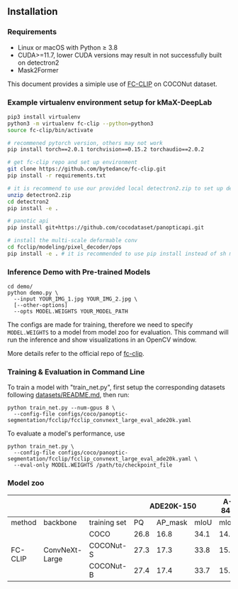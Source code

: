 ## Installation

### Requirements
- Linux or macOS with Python ≥ 3.8
- CUDA>=11.7, lower CUDA versions may result in not successfully built on detectron2
- Mask2Former

This document provides a simiple use of [FC-CLIP](https://github.com/bytedance/fc-clip) on COCONut dataset.

### Example virtualenv environment setup for kMaX-DeepLab
```bash
pip3 install virtualenv
python3 -m virtualenv fc-clip --python=python3
source fc-clip/bin/activate

# recommened pytorch version, others may not work
pip install torch==2.0.1 torchvision==0.15.2 torchaudio==2.0.2

# get fc-clip repo and set up environment
git clone https://github.com/bytedance/fc-clip.git
pip install -r requirements.txt

# it is recommend to use our provided local detectron2.zip to set up detectron2
unzip detectron2.zip
cd detectron2
pip install -e .

# panotic api
pip install git+https://github.com/cocodataset/panopticapi.git

# install the multi-scale deformable conv
cd fcclip/modeling/pixel_decoder/ops
pip install -e . # it is recommended to use pip install instead of sh make.sh which does not work any more.

```

### Inference Demo with Pre-trained Models

```
cd demo/
python demo.py \
  --input YOUR_IMG_1.jpg YOUR_IMG_2.jpg \
  [--other-options]
  --opts MODEL.WEIGHTS YOUR_MODEL_PATH
```
The configs are made for training, therefore we need to specify `MODEL.WEIGHTS` to a model from model zoo for evaluation.
This command will run the inference and show visualizations in an OpenCV window.

More details refer to the official repo of [fc-clip](https://github.com/bytedance/fc-clip.git).


### Training & Evaluation in Command Line

To train a model with "train_net.py", first
setup the corresponding datasets following
[datasets/README.md](https://github.com/bytedance/fc-clip/blob/main/datasets/README.md),
then run:
```
python train_net.py --num-gpus 8 \
  --config-file configs/coco/panoptic-segmentation/fcclip/fcclip_convnext_large_eval_ade20k.yaml
```


To evaluate a model's performance, use
```
python train_net.py \
  --config-file configs/coco/panoptic-segmentation/fcclip/fcclip_convnext_large_eval_ade20k.yaml \
  --eval-only MODEL.WEIGHTS /path/to/checkpoint_file
```

### Model zoo

<table>
<thead>
  <tr>
    <th></th>
    <th></th>
    <th></th>
    <th colspan="3">ADE20K-150</th>
    <th>A-847</th>
    <th>PC-459</th>
    <th>PC-59</th>
    <th>PAS-21</th>
    <th></th>
  </tr>
</thead>
<tbody>
  <tr>
    <td>method</td>
    <td>backbone</td>
    <td>training set</td>
    <td>PQ</td>
    <td>AP_mask</td>
    <td>mIoU</td>
    <td>mIoU</td>
    <td>mIoU</td>
    <td>mIoU</td>
    <td>mIoU</td>
    <td>model</td>
  </tr>
  <tr>
    <td rowspan="3">FC-CLIP</td>
    <td rowspan="3">ConvNeXt-Large</td>
    <td>COCO</td>
    <td>26.8</td>
    <td>16.8</td>
    <td>34.1</td>
    <td>14.8</td>
    <td>18.2</td>
    <td>58.4</td>
    <td>81.8</td>
   <td><a href="https://drive.google.com/file/d/1-91PIns86vyNaL3CzMmDD39zKGnPMtvj/view" target="_blank" rel="noopener noreferrer">download</a></td>
  </tr>
  <tr>
    <td>COCONut-S</td>
    <td>27.3</td>
    <td>17.3</td>
    <td>33.8</td>
    <td>15.3</td>
    <td>20.4</td>
    <td>57.5</td>
    <td>82.1</td>
    <td><a href="https://drive.google.com/file/d/1ZpTs8W7rpfXLWdC9-jZSeRR37VxYQ0_b/view?usp=drive_link" target="_blank" rel="noopener noreferrer">download</a></td>
  </tr>
  <tr>
    <td>COCONut-B</td>
    <td>27.4</td>
    <td>17.4</td>
    <td>33.7</td>
    <td>15.5</td>
    <td>20.1</td>
    <td>58.5</td>
    <td>82.0</td>
    <td><a href="https://drive.google.com/file/d/12pxgWCwyULPzlv1xg1J785czv1FYhCPr/view?usp=drive_link" target="_blank" rel="noopener noreferrer">download</a></td>
  </tr>
</tbody>
</table>